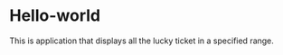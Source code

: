 Hello-world
===========
This is  application that displays all the lucky ticket in a specified range.
